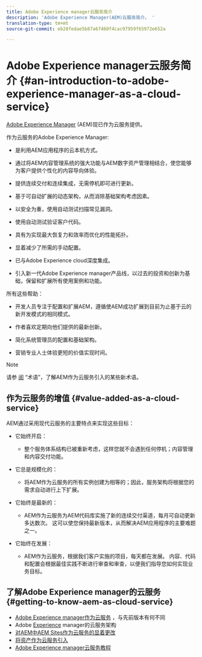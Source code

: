 ```yaml
---
title: Adobe Experience manager云服务简介
description: 'Adobe Experience Manager(AEM)云服务简介。 '
translation-type: tm+mt
source-git-commit: eb28fedae5b87a67460f4cac97959f65972e652a

---
```



# Adobe Experience manager云服务简介 {#an-introduction-to-adobe-experience-manager-as-a-cloud-service}

[Adobe Experience Manager](https://www.adobe.com/marketing/experience-manager.html) (AEM)现已作为云服务提供。

作为云服务的Adobe Experience Manager:

* 是利用AEM应用程序的云本机方式。

* 通过将AEM内容管理系统的强大功能与AEM数字资产管理相结合，使您能够为客户提供个性化的内容导向体验。

* 提供连续交付和连续集成，无需停机即可进行更新。

* 基于可自动扩展的动态架构，从而消除基础架构考虑因素。

* 以安全为重，使用自动测试扫描常见漏洞。

* 使用自动测试验证客户代码。

* 具有为实现最大恢复力和效率而优化的性能拓扑。

* 显着减少了所需的手动配置。

* 已与Adobe Experience cloud深度集成。

* 引入新一代Adobe Experience manager产品线，以过去的投资和创新为基础，保留和扩展所有使用案例和功能。

所有这些帮助：

* 开发人员专注于配置和扩展AEM，遵循使AEM成功扩展到目前为止基于云的新开发模式的相同模式。

* 作者喜欢定期向他们提供的最新创新。

* 简化系统管理员的配置和基础架构。

* 营销专业人士体验更短的价值实现时间。

>[!NOTE]
>
>请参 [阅](terminology.md) “术语”，了解AEM作为云服务引入的某些新术语。

## 作为云服务的增值 {#value-added-as-a-cloud-service}

AEM通过采用现代云服务的主要特点来实现这些目标：

* 它始终开启：

   * 整个服务体系结构已被重新考虑，这样您就不会遇到任何停机；内容管理和内容交付功能。

* 它总是规模化的：

   * 将AEM作为云服务的所有实例创建为相等的；因此，服务架构将根据您的需求自动进行上下扩展。

* 它始终是最新的：

   * AEM作为云服务为AEM代码库实施了新的连续交付渠道，每月可自动更新多达数次。 这可以使您保持最新版本，从而解决AEM应用程序的主要难题之一。

* 它始终在发展：

   * AEM作为云服务，根据我们客户实施的项目，每天都在发展。 内容、代码和配置会根据最佳实践不断进行审查和审查，以便我们指导您如何实现业务目标。

## 了解Adobe Experience manager的云服务 {#getting-to-know-aem-as-cloud-service}

* [Adobe Experience manager作为云服务](/help/overview/what-is-new-and-different.md) ，与先前版本有何不同
* Adobe [Experience](/help/core-concepts/architecture.md) manager的云服务架构
* [对AEM中AEM Sites作为云服务的显着更改](/help/sites-cloud/sites-cloud-changes.md)
* [将资产作为云服务引入](/help/assets/overview.md)
* [Adobe Experience manager云服务教程](https://docs.adobe.com/content/help/en/experience-manager-learn/cloud-service/overview.html)
